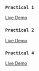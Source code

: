 


### `Practical 1`
[Live Demo](https://react-practical-1.netlify.app/)

### `Practical 2`
[Live Demo](https://react-pr2-akash.netlify.app/)

### `Practical 4`
[Live Demo](https://react-sm-p4.netlify.app/) 


